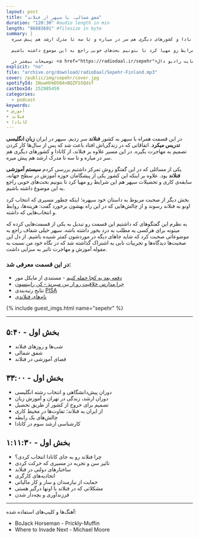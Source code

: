 ```yaml
---
layout: post
title: "شفق شمالی، با سپهر از فنلاند"
duration: "120:30" #audio length in min
length: "86883691" #filesize in byte
summary: |
  در این قسمت همراه با سپهر به کشور فنلاند سر زدیم. سپهر در ایران زبان انگلیسی تدریس میکرد. اتفاقاتی که در زندگی‌اش افتاد باعث شد که پس از سال‌ها کار کردن تصمیم به مهاجرت بگیره. در این مسیر علاوه بر فنلاند، از کانادا و کشورهای دیگری هم سر در میاره و تا سه تا مدرک ارشد هم پیش میره.
  
  یکی از مسائلی که در این گفتگو  روش تمرکز داشتیم بررسی کردم سیستم آموزشی فنلاند بود. علاوه بر اینکه این کشور یکی از پیشگامان حوزه آموزش در سطح جهانه، سابقه‌ی کاری و تحصیلات سپهر هم این شرایط رو مهیا کرد تا بتونیم بحث‌های خوبی راجع به این موضوع داشته باشیم.

  توضیحات بیشتر در <a href="https://radiodaal.ir/sepehr">سایت رادیو دال</a>.
explicit: "no"
file: "archive.org/download/radioDaal/Sepehr-Finland.mp3"
cover: /public/img/sepehr/cover.jpg
spotifyId: 1NuwHVmD5B4nBQZFS5Qdsf
castboxId: 252985459
categories:
  - podcast
keywords:
- آموزش
- فنلاند
- کانادا
---
```


در این قسمت همراه با سپهر به کشور **فنلاند** سر زدیم. سپهر در ایران **زبان انگلیسی تدریس میکرد**. اتفاقاتی که در زندگی‌اش افتاد باعث شد که پس از سال‌ها کار کردن تصمیم به مهاجرت بگیره. در این مسیر علاوه بر فنلاند، از کانادا و کشورهای دیگری هم سر در میاره و تا سه تا مدرک ارشد هم پیش میره.

یکی از مسائلی که در این گفتگو  روش تمرکز داشتیم بررسی کردم **سیستم آموزشی فنلاند** بود. علاوه بر اینکه این کشور یکی از پیشگامان حوزه آموزش در سطح جهانه، سابقه‌ی کاری و تحصیلات سپهر هم این شرایط رو مهیا کرد تا بتونیم بحث‌های خوبی راجع به این موضوع داشته باشیم.
<!-- more -->
بخش دیگر از صحبت مربوط به داستان خود سپهره؛ اینکه چطور مسیری که انتخاب کرد اونو به فنلاند رسوند و از چالش‌هایی که در این راه بهشون برخورد گفت: هزینه‌ها، روابط و انتخاب‌هایی که داشته.

به نظرم این گفتگوهای که داشتیم این قسمت رو تبدیل به یکی از قسمت‌هایی کرده که میتونه برای هرکسی یه مطلب به درد بخور داشته باشه. سپهر خیلی شفاف راجع به موضوعاتی صحبت کرد که شاید جاهای دیگه در موردشون کمتر شنیده باشیم. از دل این صحبت‌ها دیدگاه‌ها و تجربیات نابی به اشتراک گذاشته شد که در نگاه خود من نسبت به مقوله آموزش و مهاجرت تاثیر به سزایی داشت.

### در این قسمت معرفی شد:
- [دفعه بعد به کجا حمله کنیم](https://www.imdb.com/title/tt4897822/) - مستندی از مایکل مور
- [چرا مدارس خلاقیت رو از بین میبرند - کن رابینسون](https://www.youtube.com/watch?v=iG9CE55wbtY)
- نتایج رتبه‌بندی [PISA](https://www.oecd.org/pisa/PISA-results_ENGLISH.png)
- [نام‌های فنلاندی](https://yle.fi/uutiset/osasto/news/researcher_if_theres_a_worker_with_a_finnish_name_theyll_probably_be_hired/11026589)

{% include guest_imgs.html name="sepehr" %}

<hr>

## بخش اول - ۵:۴۰
- شب‌ها و روزهای فنلاند
- شفق شمالی
- فضای آموزشی در فنلاند

## بخش اول - ۳۳:۰۰
- دوران پیش‌دانشگاهی و انتخاب رشته انگلیسی
- دوران ارشد، زندگی در تهران و آموزش زبان
- تصمیم برای خروج از کشور از طریق تحصیل
- از ایران به فنلاند؛ تفاوت‌ها در محیط کاری
- چالش‌های یک رابطه
- کارشناسی ارشد سوم در کانادا

## بخش اول - ۱:۱۱:۳۰
- چرا فنلاند رو به جای کانادا انتخاب کردی؟
- تاثیر سن و تجربه در مسیری که حرکت کردی
- ساختارهای دولتی در فنلاند
- اتحادیه‌های کارگری
- حمایت از نیازمندان و ساز و کار مالیاتی
- مشکلاتی که در فنلاند با اونها درگیر هستی
- فرزندآوری و بچه‌دار شدن

<hr>

آهنگ‌ها و کلیپ‌های استفاده شده:

<div dir="ltr">
<ul>
  <li>BoJack Horseman - Prickly-Muffin</li>
  <li>Where to Invade Next - Michael Moore</li>
</ul>
</div>
